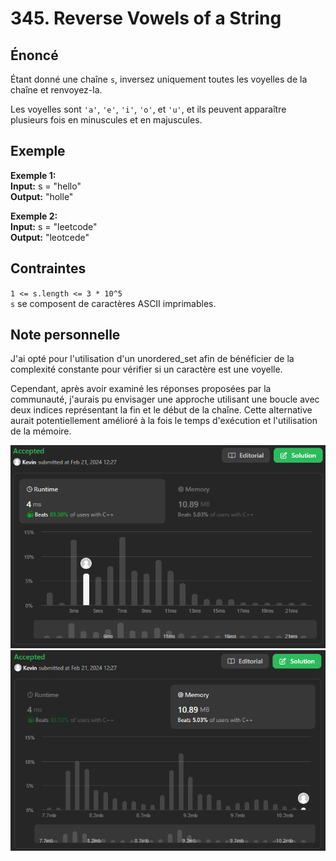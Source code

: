 # 345. Reverse Vowels of a String

## Énoncé

Étant donné une chaîne `s`, inversez uniquement toutes les voyelles de la chaîne et renvoyez-la.

Les voyelles sont `'a'`, `'e'`, `'i'`, `'o'`, et `'u'`, et ils peuvent apparaître plusieurs fois en minuscules et en majuscules.

## Exemple

**Exemple 1:**  
**Input:** s = "hello"  
**Output:** "holle"

**Exemple 2:**  
**Input:** s = "leetcode"  
**Output:** "leotcede"

## Contraintes

`1 <= s.length <= 3 * 10^5`  
`s` se composent de caractères ASCII imprimables.

## Note personnelle

J'ai opté pour l'utilisation d'un unordered_set afin de bénéficier de la complexité constante pour vérifier si un caractère est une voyelle.

Cependant, après avoir examiné les réponses proposées par la communauté, j'aurais pu envisager une approche utilisant une boucle avec deux indices représentant la fin et le début de la chaîne. Cette alternative aurait potentiellement amélioré à la fois le temps d'exécution et l'utilisation de la mémoire.

<img src="./imgs/runtime.png"/>
<img src="./imgs/memory.png"/>

